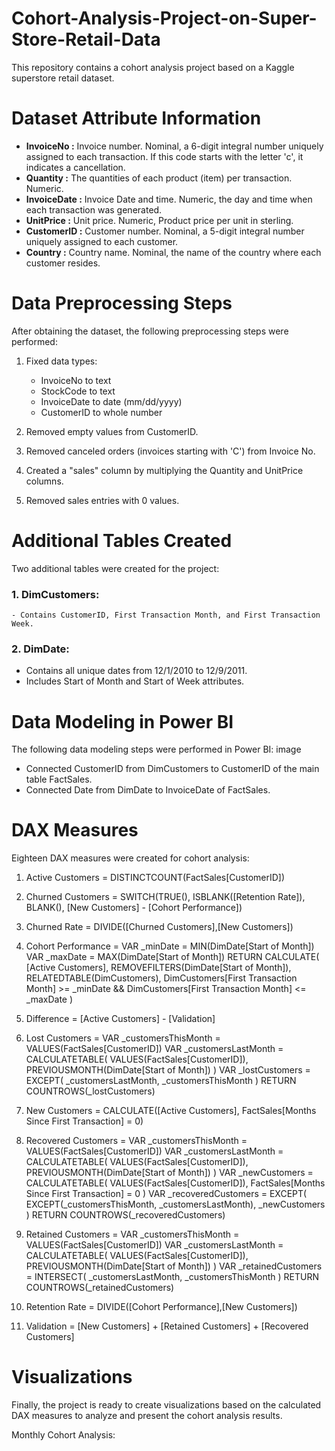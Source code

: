 # Cohort-Analysis-Project-on-Super-Store-Retail-Data

This repository contains a cohort analysis project based on a Kaggle superstore retail dataset.

# Dataset Attribute Information

- **InvoiceNo :** Invoice number. Nominal, a 6-digit integral number uniquely assigned to each transaction. If this code starts with the letter 'c', it indicates a cancellation.
- **Quantity :** The quantities of each product (item) per transaction. Numeric.
- **InvoiceDate :** Invoice Date and time. Numeric, the day and time when each transaction was generated.
- **UnitPrice :** Unit price. Numeric, Product price per unit in sterling.
- **CustomerID :** Customer number. Nominal, a 5-digit integral number uniquely assigned to each customer.
- **Country :** Country name. Nominal, the name of the country where each customer resides.

# Data Preprocessing Steps

After obtaining the dataset, the following preprocessing steps were performed:

1. Fixed data types:
   
   - InvoiceNo to text
   - StockCode to text
   - InvoiceDate to date (mm/dd/yyyy)
   - CustomerID to whole number

2. Removed empty values from CustomerID.

3. Removed canceled orders (invoices starting with 'C') from Invoice No.

4. Created a "sales" column by multiplying the Quantity and UnitPrice columns.

5. Removed sales entries with 0 values.

# Additional Tables Created

Two additional tables were created for the project:

### 1. DimCustomers:

    - Contains CustomerID, First Transaction Month, and First Transaction Week.

### 2. DimDate:

   - Contains all unique dates from 12/1/2010 to 12/9/2011.
   - Includes Start of Month and Start of Week attributes.

# Data Modeling in Power BI
The following data modeling steps were performed in Power BI: image
 
 - Connected CustomerID from DimCustomers to CustomerID of the main table FactSales.
 - Connected Date from DimDate to InvoiceDate of FactSales.
   
# DAX Measures
Eighteen DAX measures were created for cohort analysis:

1. Active Customers = DISTINCTCOUNT(FactSales[CustomerID])

2. Churned Customers = SWITCH(TRUE(), ISBLANK([Retention Rate]), BLANK(), [New Customers] - [Cohort Performance])

3. Churned Rate = DIVIDE([Churned Customers],[New Customers])

4. Cohort Performance = VAR _minDate = MIN(DimDate[Start of Month]) VAR _maxDate = MAX(DimDate[Start of Month]) RETURN CALCULATE( [Active Customers], REMOVEFILTERS(DimDate[Start of Month]), RELATEDTABLE(DimCustomers), DimCustomers[First Transaction Month] >= _minDate && DimCustomers[First Transaction Month] <= _maxDate )

5. Difference = [Active Customers] - [Validation]

6. Lost Customers = VAR _customersThisMonth = VALUES(FactSales[CustomerID]) VAR _customersLastMonth = CALCULATETABLE( VALUES(FactSales[CustomerID]), PREVIOUSMONTH(DimDate[Start of Month]) ) VAR _lostCustomers = EXCEPT( _customersLastMonth, _customersThisMonth ) RETURN COUNTROWS(_lostCustomers)

7. New Customers = CALCULATE([Active Customers], FactSales[Months Since First Transaction] = 0)

8. Recovered Customers = VAR _customersThisMonth = VALUES(FactSales[CustomerID]) VAR _customersLastMonth = CALCULATETABLE( VALUES(FactSales[CustomerID]), PREVIOUSMONTH(DimDate[Start of Month]) ) VAR _newCustomers = CALCULATETABLE( VALUES(FactSales[CustomerID]), FactSales[Months Since First Transaction] = 0 ) VAR _recoveredCustomers = EXCEPT( EXCEPT(_customersThisMonth, _customersLastMonth), _newCustomers ) RETURN COUNTROWS(_recoveredCustomers)

9. Retained Customers = VAR _customersThisMonth = VALUES(FactSales[CustomerID]) VAR _customersLastMonth = CALCULATETABLE( VALUES(FactSales[CustomerID]), PREVIOUSMONTH(DimDate[Start of Month]) ) VAR _retainedCustomers = INTERSECT( _customersLastMonth, _customersThisMonth ) RETURN COUNTROWS(_retainedCustomers)

10. Retention Rate = DIVIDE([Cohort Performance],[New Customers])

11. Validation =  [New Customers] + [Retained Customers] + [Recovered Customers]

# Visualizations
Finally, the project is ready to create visualizations based on the calculated DAX measures to analyze and present the cohort analysis results.

Monthly Cohort Analysis:
